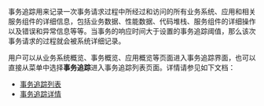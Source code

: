 

事务追踪用来记录一次事务请求过程中所经过和访问的所有业务系统、应用和相关服务组件的详细信息，包括业务数据、性能数据、代码堆栈、服务组件的详细操作以及错误和异常信息等等。当事务的响应时间大于设置的事务追踪阈值，那么该次事务请求的过程就会被系统详细记录。

用户可以从业务系统概览、事务概览、应用概览等页面进入事务追踪界面，也可以直接从菜单中选择**事务追踪**进入事务追踪列表页面。详情请参见如下文档：
- [事务追踪列表](https://cloud.tencent.com/document/product/1349/52276)
- [事务追踪详情](https://cloud.tencent.com/document/product/1349/52277)
